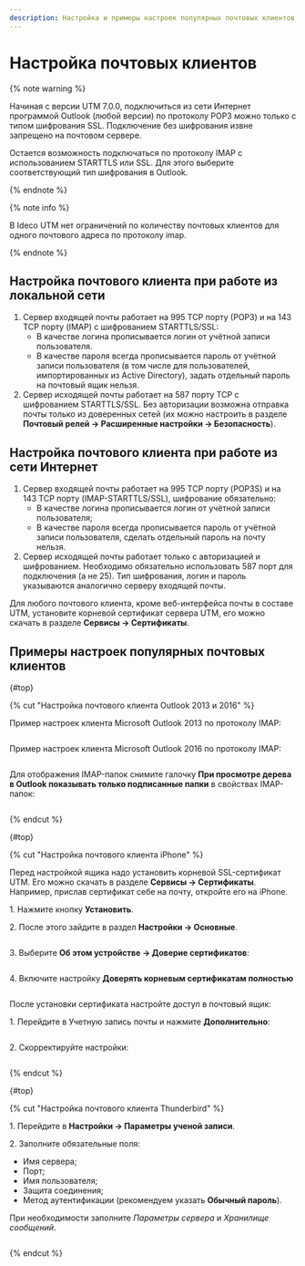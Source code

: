 ```yaml
---
description: Настройка и примеры настроек популярных почтовых клиентов.
---
```


# Настройка почтовых клиентов

{% note warning %}

Начиная с версии UTM 7.0.0, подключиться из сети Интернет программой Outlook (любой версии) по протоколу POP3 можно только с типом шифрования SSL. Подключение без шифрования извне запрещено на почтовом сервере. 

Остается возможность подключаться по протоколу IMAP с использованием STARTTLS или SSL. Для этого выберите соответствующий тип шифрования в Outlook.

{% endnote %}

{% note info %}

В Ideco UTM нет ограничений по количеству почтовых клиентов для одного почтового адреса по протоколу imap.

{% endnote %}

## Настройка почтового клиента при работе из локальной сети
1. Сервер входящей почты работает на 995 TCP порту (РОР3) и на 143 TCP порту (IMAP) с шифрованием STARTTLS/SSL:
    * В качестве логина прописывается логин от учётной записи пользователя.
    * В качестве пароля всегда прописывается пароль от учётной записи пользователя (в том числе для пользователей, импортированных из Active Directory), задать отдельный пароль на почтовый ящик нельзя.
2. Сервер исходящей почты работает на 587 порту TCP с шифрованием STARTTLS/SSL. Без авторизации возможна отправка почты только из доверенных сетей (их можно настроить в разделе **Почтовый релей -> Расширенные настройки -> Безопасность**).

## **Настройка почтового клиента при работе из сети Интернет**

1. Сервер входящей почты работает на 995 TCP порту (POP3S) и на 143 TCP порту (IMAP-STARTTLS/SSL), шифрование обязательно:
    * В качестве логина прописывается логин от учётной записи пользователя;
    * В качестве пароля всегда прописывается пароль от учётной записи пользователя, сделать отдельный пароль на почту нельзя.
2. Сервер исходящей почты работает только с авторизацией и шифрованием. Необходимо обязательно использовать 587 порт для подключения (а не 25). Тип шифрования, логин и пароль указываются аналогично серверу входящей почты.

Для любого почтового клиента, кроме веб-интерфейса почты в составе UTM, установите корневой сертификат сервера UTM, его можно скачать в разделе **Сервисы -> Сертификаты**.

## Примеры настроек популярных почтовых клиентов

{#top}

{% cut "Настройка почтового клиента Outlook 2013 и 2016" %}

Пример настроек клиента Microsoft Outlook 2013 по протоколу IMAP:

<img src="../../../_images/outlook2016-1.jpg" alt="" data-size="original">

Пример настроек клиента Microsoft Outlook 2016 по протоколу IMAP:

<img src="../../../_images/outlook2016-2.jpg" alt="" data-size="original">

Для отображения IMAP-папок снимите галочку **При просмотре дерева в Outlook показывать только подписанные папки** в свойствах IMAP-папок:

<img src="../../../_images/imap_outlook1.png" alt="" data-size="original"><img src="../../../_images/imap_outlook2.png" alt="" data-size="original">

{% endcut %}

{#top}

{% cut "Настройка почтового клиента iPhone" %}

Перед настройкой ящика надо установить корневой SSL-сертификат UTM. Его можно скачать в разделе **Сервисы -> Сертификаты**. Например, прислав сертификат себе на почту, откройте его на iPhone.

1\. Нажмите кнопку **Установить**.

2\. После этого зайдите в раздел **Настройки -> Основные**.

<img src="../../../_images/iphone004.png" alt="" data-size="original">

3\. Выберите **Об этом устройстве -> Доверие сертификатов**:

<img src="../../../_images/iphone005.png" alt="" data-size="original">

4\. Включите настройку **Доверять корневым сертификатам полностью**

<img src="../../../_images/iphone006.png" alt="" data-size="original">

После установки сертификата настройте доступ в почтовый ящик:

1\. Перейдите в Учетную запись почты и нажмите **Дополнительно**:

<img src="../../../_images/iphone003.png" alt="" data-size="original">

2\. Скорректируйте настройки:

<img src="../../../_images/iphone002.png" alt="" data-size="original"><img src="../../../_images/iphone001.png" alt="" data-size="original">

{% endcut %}

{#top}

{% cut "Настройка почтового клиента Thunderbird" %}

1\. Перейдите в **Настройки -> Параметры ученой записи**.

2\. Заполните обязательные поля:

* Имя сервера;
* Порт;
* Имя пользователя;
* Защита соединения;
* Метод аутентификации (рекомендуем указать **Обычный пароль**).

При необходимости заполните _Параметры сервера_ и _Хранилище сообщений_.

<img src="../../../_images/thunderbird.png" alt="" data-size="original">

{% endcut %}

